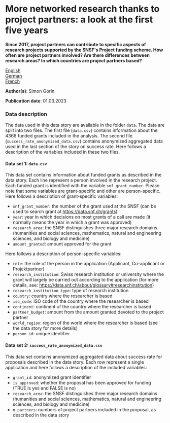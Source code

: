 # More networked research thanks to project partners: a look at the first five years

**Since 2017, project partners can contribute to specific aspects of research projects supported by the SNSF's Project funding scheme. How often are project partners involved? Are there differences between research areas? In which countries are project partners based?**

[English](https://data.snf.ch/stories/project-partners-and-networked-research-en.html)\
[German](https://data.snf.ch/stories/projektpartnerschaften-und-vernetzte-forschung-de.html)\
[French](https://data.snf.ch/stories/partenaires-de-projet-et-recherche-en-reseau-fr.html)

**Author(s)**: Simon Gorin

**Publication date**: 01.03.2023

### Data description

The data used in this data story are available in the folder `data`. The data are split into two files. The first file (`data.csv`) contains information about the 4366 funded grants included in the analysis. The second file (`success_rate_anonymized_data.csv`) contains anonymized aggregated data used in the last section of the story on success rate. Here follows a description of the variables included in these two files.

#### Data set 1: `data.csv`

This data set contains information about funded grants as described in the data story. Each line represent a person involved in the research project. Each funded grant is identified with the variable `snf_grant_number`. Please note that some variables are grant-specific and other are person-specific. Here follows a description of grant-specific variables:

-   `snf_grant_number`: the number of the grant used at the SNSF (can be used to search grant at <https://data.snf.ch/grants>)
-   `year`: year in which decisions on most grants of a call are made (it normally means the year in which a grant was approved)
-   `research_area`: the SNSF distinguishes three major research domains (humanities and social sciences, mathematics, natural and engineering sciences, and biology and medicine)
-   `amount_granted`: amount approved for the grant

Here follows a description of person-specific variables:

-   `role`: the role of the person in the application (Applicant, Co-applicant or Projektpartner)
-   `research_institution`: Swiss research institution or university where the grant will largely be carried out according to the application (for more details, see: <https://data.snf.ch/about/glossary#researchinstitution>)
-   `research_institution_type`: type of research institution
-   `country`: country where the researcher is based
-   `iso_code`: ISO code of the country where the researcher is based
-   `continent`: continent of the country where the researcher is based
-   `partner_budget`: amount from the amount granted devoted to the project partner
-   `world_region`: region of the world where the researcher is based (see the data story for more details)
-   `person_id`: unique identifier

#### Data set 2: `success_rate_anonymized_data.csv`

This data set contains anonymized aggregated data about success rate for proposals described in the data story. Each row represent a single application and here follows a description of the included variables:

-   `grant_id`: anonymized grant identifier
-   `is_approved`: whether the proposal has been approved for funding (TRUE is yes and FALSE is no)
-   `research_area`: the SNSF distinguishes three major research domains (humanities and social sciences, mathematics, natural and engineering sciences, and biology and medicine)
-   `n_partners`: numbers of project partners included in the proposal, as described in the data story
